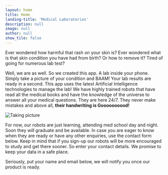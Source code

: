 ```yaml
---
layout: home
title: Home
landing-title: 'Medical Laboratories'
description: null
image: null
author: null
show_tile: false
---
```


Ever wondered how harmful that rash on your skin is? Ever wondered what is that skin condition you have had from birth? Or how to remove it? Tired of going for numerous lab test?

Well, we are as well. So we created this app. A lab inside your phone. Simply take a picture of your condition and BAAM! Your lab results are ready in a second. This app uses the latest Artificial Intelligence technologies to manage the lab! We have highly trained robots that have read all the medical books and have the knowledge of the universe to answer all your medical questions. They are here 24/7. They never make mistakes and above all, **their handwriting is Goooooooood!**


![Taking picture](https://github.com/adelra/ml/blob/master/assets/images/pic.png?raw=true)


For now, our robots are just learning, attending med school day and night. Soon they will graduate and be available. In case you are eager to know when they are ready or have any other enquiries, use the contact form below. Keep in mind that if you sign-up our robots will be more encouraged to study and get there sooner. So enter your contact details. We promise to keep your data in a safe place.



Seriously, put your name and email below, we will notify you once our product is ready.
